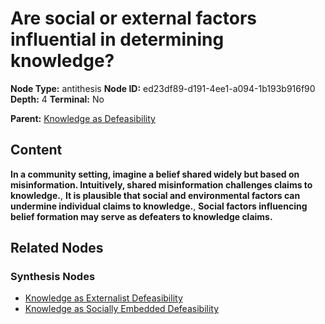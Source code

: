# Are social or external factors influential in determining knowledge?

**Node Type:** antithesis
**Node ID:** ed23df89-d191-4ee1-a094-1b193b916f90
**Depth:** 4
**Terminal:** No

**Parent:** [Knowledge as Defeasibility](knowledge-as-defeasibility-synthesis-a53c69e5-7219-42dd-bdfd-b416892cacec.md)

## Content

**In a community setting, imagine a belief shared widely but based on misinformation. Intuitively, shared misinformation challenges claims to knowledge.**, **It is plausible that social and environmental factors can undermine individual claims to knowledge.**, **Social factors influencing belief formation may serve as defeaters to knowledge claims.**

## Related Nodes

### Synthesis Nodes

- [Knowledge as Externalist Defeasibility](knowledge-as-externalist-defeasibility-synthesis-442c93df-935c-49ab-a742-b734b3dd411a.md)
- [Knowledge as Socially Embedded Defeasibility](knowledge-as-socially-embedded-defeasibility-synthesis-e0335a1f-d766-48f8-ae3c-66ac4c50500a.md)
